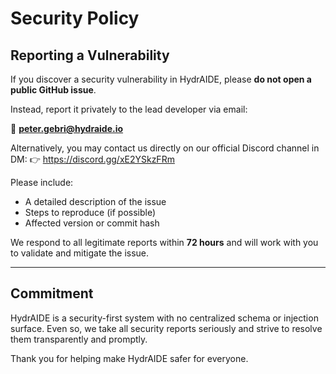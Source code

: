 # Security Policy

## Reporting a Vulnerability

If you discover a security vulnerability in HydrAIDE, please **do not open a public GitHub issue**.

Instead, report it privately to the lead developer via email:

📧 **peter.gebri@hydraide.io**

Alternatively, you may contact us directly on our official Discord channel in DM:
👉 https://discord.gg/xE2YSkzFRm

Please include:
- A detailed description of the issue
- Steps to reproduce (if possible)
- Affected version or commit hash

We respond to all legitimate reports within **72 hours** and will work with you to validate and mitigate the issue.

---

## Commitment

HydrAIDE is a security-first system with no centralized schema or injection surface. Even so, we take all security 
reports seriously and strive to resolve them transparently and promptly.

Thank you for helping make HydrAIDE safer for everyone.
